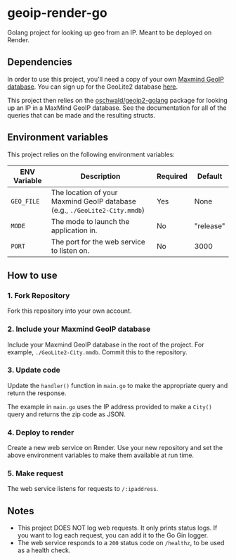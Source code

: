 # geoip-render-go
Golang project for looking up geo from an IP. Meant to be deployed on Render.

## Dependencies

In order to use this project, you'll need a copy of your own [Maxmind GeoIP database](https://www.maxmind.com/en/geoip2-services-and-databases). You can sign up for the GeoLite2 database [here](https://www.maxmind.com/en/geolite2/signup?lang=en).

This project then relies on the [oschwald/geoip2-golang](https://pkg.go.dev/github.com/oschwald/geoip2-golang) package for looking up an IP in a MaxMind GeoIP database. See the documentation for all of the queries that can be made and the resulting structs.

## Environment variables

This project relies on the following environment variables:

| ENV Variable | Description                                                                | Required | Default   |
|--------------|----------------------------------------------------------------------------|----------|-----------|
| `GEO_FILE`   | The location of your Maxmind GeoIP database (e.g., `./GeoLite2-City.mmdb`) | Yes      | None      |
| `MODE`       | The mode to launch the application in.                                     | No      | "release" |
| `PORT`       | The port for the web service to listen on.                                 | No      | 3000      |

## How to use

### 1. Fork Repository

Fork this repository into your own account.

### 2. Include your Maxmind GeoIP database

Include your Maxmind GeoIP database in the root of the project. For example, `./GeoLite2-City.mmdb`. Commit this to the repository.

### 3. Update code

Update the `handler()` function in `main.go` to make the appropriate query and return the response.

The example in `main.go` uses the IP address provided to make a `City()` query and returns the zip code as JSON.

### 4. Deploy to render

Create a new web service on Render. Use your new repository and set the above environment variables to make them available at run time.

### 5. Make request

The web service listens for requests to `/:ipaddress`.

## Notes

- This project DOES NOT log web requests. It only prints status logs. If you want to log each request, you can add it to the Go Gin logger.
- The web service responds to a `200` status code on `/healthz`, to be used as a health check.
